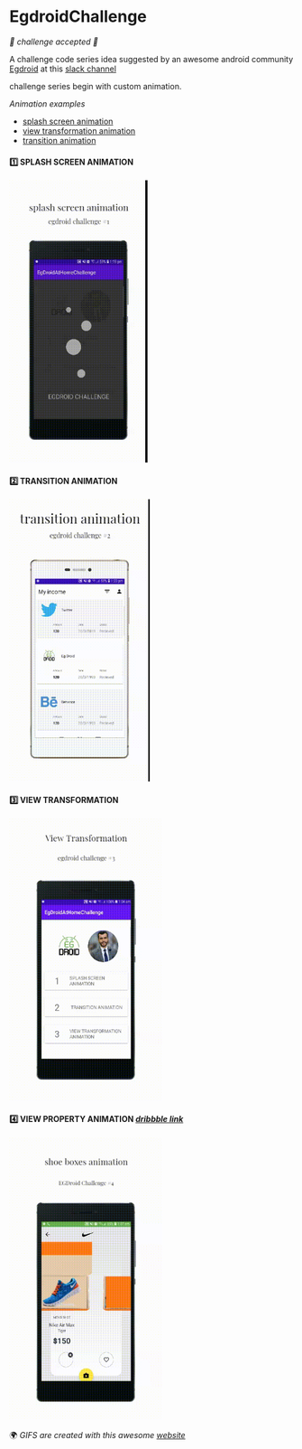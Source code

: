 # EgdroidChallenge
*💪 challenge accepted 💪*

A challenge code series idea suggested by an awesome android community [Egdroid](https://www.linkedin.com/company/egdroid/)
at this [slack channel](https://egdroid.slack.com/archives/C011NEDETEX/p1586612470000200)

challenge series begin with custom animation.

*Animation examples*

* [splash screen animation](https://gifimage.net/wp-content/uploads/2017/09/android-splash-screen-animation-gif-2.gif)
* [view transformation animation](https://i.stack.imgur.com/PB5UT.gif)
* [transition animation](https://raw.githubusercontent.com/bitvale/DroidMotion/master/art/preview.gif)

#### 1️⃣ SPLASH SCREEN ANIMATION
<img src="https://github.com/abualgait/EgdroidChallenge/blob/master/splah_screen_gif.gif" height="500">

#### 2️⃣ TRANSITION ANIMATION
<img src="https://github.com/abualgait/EgdroidChallenge/blob/master/transition_animation_gif.gif" height="500">

#### 3️⃣ VIEW TRANSFORMATION
<img src="https://github.com/abualgait/EgdroidChallenge/blob/master/view_tansformation_gif.gif" height="500">

#### 4️⃣ VIEW PROPERTY ANIMATION *[dribbble link](https://dribbble.com/shots/6673049--10-Shoe-Boxes-Swipe-Transition)*
<img src="https://github.com/abualgait/EgdroidChallenge/blob/master/shoe%20boxes%20animation.gif" height="500">


🌍 *GIFS are created with this awesome [website](https://animockup.com/)*
